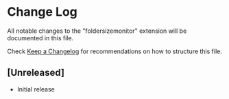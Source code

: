 # Change Log

All notable changes to the "foldersizemonitor" extension will be documented in this file.

Check [Keep a Changelog](http://keepachangelog.com/) for recommendations on how to structure this file.

## [Unreleased]

- Initial release